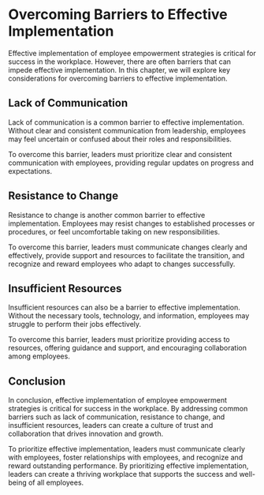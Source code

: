 # Overcoming Barriers to Effective Implementation

Effective implementation of employee empowerment strategies is critical for success in the workplace. However, there are often barriers that can impede effective implementation. In this chapter, we will explore key considerations for overcoming barriers to effective implementation.

Lack of Communication
---------------------

Lack of communication is a common barrier to effective implementation. Without clear and consistent communication from leadership, employees may feel uncertain or confused about their roles and responsibilities.

To overcome this barrier, leaders must prioritize clear and consistent communication with employees, providing regular updates on progress and expectations.

Resistance to Change
--------------------

Resistance to change is another common barrier to effective implementation. Employees may resist changes to established processes or procedures, or feel uncomfortable taking on new responsibilities.

To overcome this barrier, leaders must communicate changes clearly and effectively, provide support and resources to facilitate the transition, and recognize and reward employees who adapt to changes successfully.

Insufficient Resources
----------------------

Insufficient resources can also be a barrier to effective implementation. Without the necessary tools, technology, and information, employees may struggle to perform their jobs effectively.

To overcome this barrier, leaders must prioritize providing access to resources, offering guidance and support, and encouraging collaboration among employees.

Conclusion
----------

In conclusion, effective implementation of employee empowerment strategies is critical for success in the workplace. By addressing common barriers such as lack of communication, resistance to change, and insufficient resources, leaders can create a culture of trust and collaboration that drives innovation and growth.

To prioritize effective implementation, leaders must communicate clearly with employees, foster relationships with employees, and recognize and reward outstanding performance. By prioritizing effective implementation, leaders can create a thriving workplace that supports the success and well-being of all employees.

